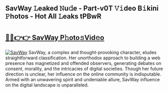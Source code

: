 ## SavWay 𝙻eaked 𝙽u𝚍e - Part-v0T 𝚅𝚒deo B𝚒kini 𝙿hotos - Hot All 𝙻eaks tPBwR

# <h2><a href="http://ld6276v.urlbe.top/?page=SavWay">🔗🔗👉👉 SavWay P𝚑oto𝚜Vid𝚎o</a></h2>

[![SavWay](https://i.imgur.com/eBuTRDB.gif)](http://ld6276v.urlbe.top/?page=SavWay)
SavWay, a complex and thought-provoking character, eludes straightforward classification. Her unorthodox approach to building a web presence has magnetized and offended observers, generating debates on consent, morality, and the intricacies of digital societies. Though her future direction is unclear, her influence on the online community is indisputable. Armed with an unwavering spirit and undeniable allure, SavWay influence on the digital landscape is unparalleled.
